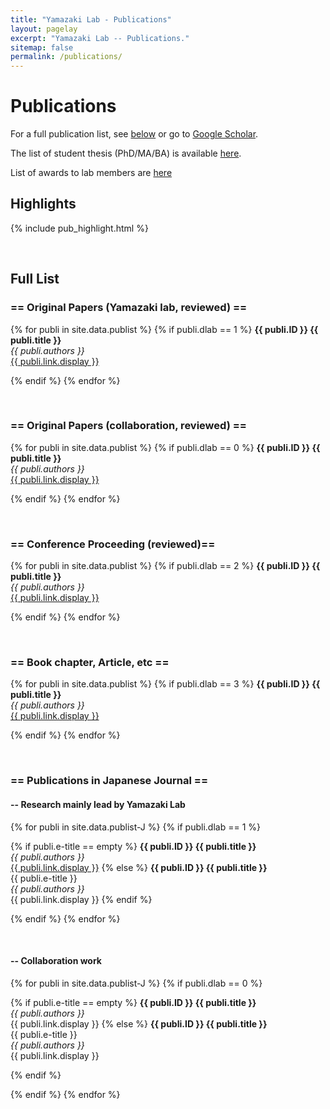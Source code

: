 ```yaml
---
title: "Yamazaki Lab - Publications"
layout: pagelay
excerpt: "Yamazaki Lab -- Publications."
sitemap: false
permalink: /publications/
---
```



# Publications

For a full publication list, see [below](#full-list) or go to [Google Scholar](https://scholar.google.com/citations?hl=en&user=2c_Vf3cAAAAJ&view_op=list_works).

The list of student thesis (PhD/MA/BA) is available [here](../student_thesis/).

List of awards to lab members are [here](../award/)

## Highlights

{% include pub_highlight.html %}

<p> &nbsp; </p>


## Full List
### == Original Papers (Yamazaki lab, reviewed) ==

{% for publi in site.data.publist %}
{% if publi.dlab == 1 %}
<b> {{ publi.ID }} {{ publi.title }} </b><br>
<em> {{ publi.authors }} </em><br /> <a href="{{ publi.link.url }}">{{ publi.link.display }}</a>

{% endif %}
{% endfor %}

<p> &nbsp; </p>


### == Original Papers (collaboration, reviewed) ==

{% for publi in site.data.publist %}
{% if publi.dlab == 0 %}
<b> {{ publi.ID }} {{ publi.title }} </b><br>
<em> {{ publi.authors }} </em><br /> <a href="{{ publi.link.url }}">{{ publi.link.display }}</a>

{% endif %}
{% endfor %}

<p> &nbsp; </p>

### == Conference Proceeding (reviewed)==

{% for publi in site.data.publist %}
{% if publi.dlab == 2 %}
<b> {{ publi.ID }} {{ publi.title }} </b><br>
<em> {{ publi.authors }} </em><br /> <a href="{{ publi.link.url }}">{{ publi.link.display }}</a>

{% endif %}
{% endfor %}

<p> &nbsp; </p>

### == Book chapter, Article, etc ==

{% for publi in site.data.publist %}
{% if publi.dlab == 3 %}
<b> {{ publi.ID }} {{ publi.title }} </b><br>
<em> {{ publi.authors }} </em><br /> <a href="{{ publi.link.url }}">{{ publi.link.display }}</a>

{% endif %}
{% endfor %}

<p> &nbsp; </p>

### == Publications in Japanese Journal ==
#### -- Research mainly lead by Yamazaki Lab
{% for publi in site.data.publist-J %}
{% if publi.dlab == 1 %}

{% if publi.e-title == empty %}
<b> {{ publi.ID }} {{ publi.title }} </b><br /><em> {{ publi.authors }} </em><br />
<a href="{{ publi.link.url }}">{{ publi.link.display }}</a>
{% else %}
<b> {{ publi.ID }} {{ publi.title }} </b><br />{{ publi.e-title }}<br /><em> {{ publi.authors }} </em><br />
<a>{{ publi.link.display }}</a>
{% endif %}

{% endif %}
{% endfor %}

<p> &nbsp; </p>

#### -- Collaboration work
{% for publi in site.data.publist-J %}
{% if publi.dlab == 0 %}

{% if publi.e-title == empty %}
<b> {{ publi.ID }} {{ publi.title }} </b><br /><em> {{ publi.authors }} </em><br />
<a>{{ publi.link.display }}</a>
{% else %}
<b> {{ publi.ID }} {{ publi.title }} </b><br />{{ publi.e-title }}<br /><em> {{ publi.authors }} </em><br />
<a>{{ publi.link.display }}</a>

{% endif %}

{% endif %}
{% endfor %}

